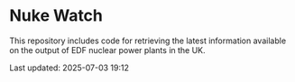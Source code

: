 # Nuke Watch

This repository includes code for retrieving the latest information available on the output of EDF nuclear power plants in the UK.

Last updated: 2025-07-03 19:12